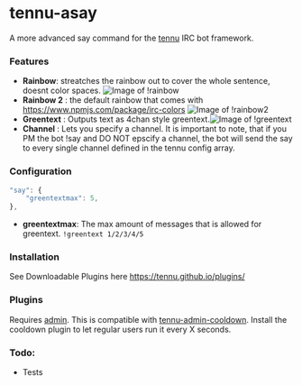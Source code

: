 # tennu-asay

A more advanced say command for the [tennu](https://github.com/Tennu/tennu) IRC bot framework.

### Features

- **Rainbow**: streatches the rainbow out to cover the whole sentence, doesnt color spaces. ![Image of !rainbow](http://s24.postimg.org/twpx2w6kl/1232342.png)
- **Rainbow 2** : the default rainbow that comes with https://www.npmjs.com/package/irc-colors ![Image of !rainbow2](http://s27.postimg.org/931gwdrdv/2015_11_09_14_46_04_2_successreactor_Game_Su.png)
- **Greentext** : Outputs text as 4chan style greentext.![Image of !greentext](http://i.imgur.com/GtdtEQb.jpg)
- **Channel** : Lets you specify a channel. It is important to note, that if you PM the bot !say and DO NOT epscify a channel, the bot will send the say to every single channel defined in the tennu config array.

### Configuration

```javascript
"say": {
    "greentextmax": 5,
},
```

- **greentextmax**: The max amount of messages that is allowed for greentext. ```!greentext 1/2/3/4/5```


### Installation

See Downloadable Plugins here https://tennu.github.io/plugins/

### Plugins
Requires [admin](https://tennu.github.io/plugins/admin).
 This is compatible with [tennu-admin-cooldown](https://github.com/LordWingZero/tennu-admin-cooldown). Install the cooldown plugin to let regular users run it every X seconds.
 
### Todo:
- Tests
